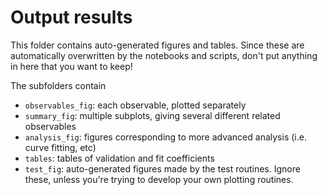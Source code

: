 # Output results

This folder contains auto-generated figures and tables. Since these are automatically overwritten by the notebooks and scripts, don't put anything in here that you want to keep!

The subfolders contain

* `observables_fig`: each observable, plotted separately
* `summary_fig`: multiple subplots, giving several different related observables
* `analysis_fig`: figures corresponding to more advanced analysis (i.e. curve fitting, etc)
* `tables`: tables of validation and fit coefficients
* `test_fig`: auto-generated figures made by the test routines. Ignore these, unless you're trying to develop your own plotting routines.
